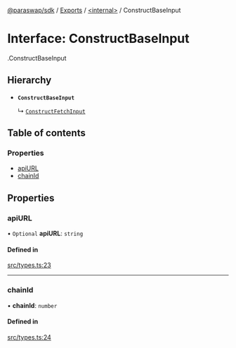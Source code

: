 [@paraswap/sdk](../README.md) / [Exports](../modules.md) / [<internal\>](../modules/internal_.md) / ConstructBaseInput

# Interface: ConstructBaseInput

[<internal>](../modules/internal_.md).ConstructBaseInput

## Hierarchy

- **`ConstructBaseInput`**

  ↳ [`ConstructFetchInput`](ConstructFetchInput.md)

## Table of contents

### Properties

- [apiURL](internal_.ConstructBaseInput.md#apiurl)
- [chainId](internal_.ConstructBaseInput.md#chainid)

## Properties

### apiURL

• `Optional` **apiURL**: `string`

#### Defined in

[src/types.ts:23](https://github.com/paraswap/paraswap-sdk-limit-orders/blob/feat/typedocs/src/types.ts#L23)

___

### chainId

• **chainId**: `number`

#### Defined in

[src/types.ts:24](https://github.com/paraswap/paraswap-sdk-limit-orders/blob/feat/typedocs/src/types.ts#L24)
